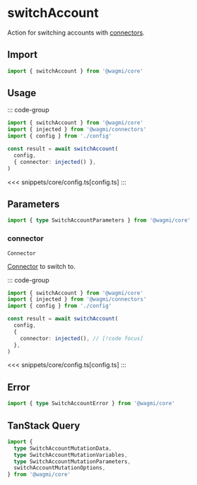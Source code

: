 # switchAccount

Action for switching accounts with [connectors](/core/connectors).

## Import

```ts
import { switchAccount } from '@wagmi/core'
```

## Usage

::: code-group
```ts [index.ts]
import { switchAccount } from '@wagmi/core'
import { injected } from '@wagmi/connectors'
import { config } from './config'

const result = await switchAccount(
  config,
  { connector: injected() },
)
```
<<< snippets/core/config.ts[config.ts]
:::

## Parameters

```ts
import { type SwitchAccountParameters } from '@wagmi/core'
```

### connector

`Connector`

[Connector](/core/connectors) to switch to.

::: code-group
```ts [index.ts]
import { switchAccount } from '@wagmi/core'
import { injected } from '@wagmi/connectors'
import { config } from './config'

const result = await switchAccount(
  config,
  {
    connector: injected(), // [!code focus]
  },
)
```
<<< snippets/core/config.ts[config.ts]
:::

## Error

```ts
import { type SwitchAccountError } from '@wagmi/core'
```

## TanStack Query

```ts
import {
  type SwitchAccountMutationData,
  type SwitchAccountMutationVariables,
  type SwitchAccountMutationParameters,
  switchAccountMutationOptions,
} from '@wagmi/core'
```
